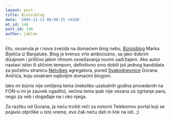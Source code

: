 ```yaml
---
layout: post
title: Biznisblog
date: '2005-12-13 09:08:35 +0100'
mt_id: 146
post_id: 146
author: jablan
---
```

Eto, osvanula je i nova zvezda na domaćem blog nebu, [Biznisblog](http://www.biznisblog.com/) Marka Bijelića iz Banjaluke. Blog je krenuo vrlo ambiciozno, sa jako dobrim dizajnom i prilično jakim ritmom osvežavanja novim sadržajem. Ako autor nastavi istim ili sličnim tempom, definitivno smo dobili još jednog kandidata za početnu stranicu [Netvibes](http://www.netvibes.com/) agregatora, pored [Svakodnevnice](http://www.personalmag.co.yu/blog/) Gorana Aničića, koju smatram najboljim domaćim blogom.

Iako mi biznis nije omiljena tema (nekoliko uzaludnih godina provedenih na FON-u mi je zauvek ogadilo), većina tema ipak nije vezana za zgrtanje para, nego za veb i događaje na i oko njega.

Za razliku od Gorana, ja neću trošiti reči za notorni Telekomov portal koji se pojavio otprilike u isto vreme, evo čak neću dati ni link na isti. ;)


